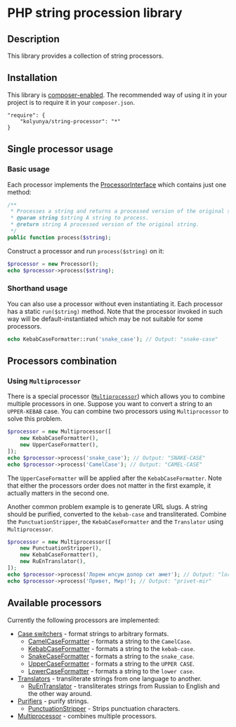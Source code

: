 # PHP string procession library

## Description
This library provides a collection of string processors.

## Installation

This library is [composer-enabled](https://packagist.org/packages/kolyunya/string-processor). The recommended way of using it in your project is to require it in your `composer.json`.
~~~
"require": {
    "kolyunya/string-processor": "*"
}
~~~

## Single processor usage

### Basic usage
Each processor implements the [ProcessorInterface](https://github.com/Kolyunya/string-processor/blob/master/sources/ProcessorInterface.php) which contains just one method:
~~~php
/**
 * Processes a string and returns a processed version of the original string.
 * @param string $string A string to process.
 * @return string A processed version of the original string.
 */
public function process($string);
~~~

Construct a processor and run `process($string)` on it:
~~~php
$processor = new Processor();
echo $processor->process($string);
~~~

### Shorthand usage
You can also use a processor without even instantiating it. Each processor has a static `run($string)` method. Note that the processor invoked in such way will be default-instantiated which may be not suitable for some processors.
~~~php
echo KebabCaseFormatter::run('snake_case'); // Output: "snake-case"
~~~

## Processors combination

### Using `Multiprocessor`
There is a special processor ([`Multiprocessor`](https://github.com/Kolyunya/string-processor/blob/master/sources/Multiprocessor.php)) which allows you to combine multiple processors in one. Suppose you want to convert a string to an `UPPER-KEBAB` case. You can combine two processors using `Multiprocessor` to solve this problem.
~~~php
$processor = new Multiprocessor([
    new KebabCaseFormatter(),
    new UpperCaseFormatter(),
]);
echo $processor->process('snake_case'); // Output: "SNAKE-CASE"
echo $processor->process('CamelCase'); // Output: "CAMEL-CASE"
~~~
The `UpperCaseFormatter` will be applied after the `KebabCaseFormatter`. Note that either the processors order does not matter in the first example, it actually matters in the second one.

Another common problem example is to generate URL slugs. A string should be purified, converted to the `kebab-case` and transliterated. Combine the `PunctuationStripper`, the `KebabCaseFormatter` and the `Translator` using `Multiprocessor`.
~~~php
$processor = new Multiprocessor([
    new PunctuationStripper(),
    new KebabCaseFormatter(),
    new RuEnTranslator(),
]);
echo $processor->process('Лорем ипсум долор сит амет'); // Output: "lorem-ipsum-dolor-sit-amet"
echo $processor->process('Привет, Мир!'); // Output: "privet-mir"
~~~

## Available processors
Currently the following processors are implemented:
* [Case switchers](https://github.com/Kolyunya/string-processor/blob/master/sources/Format/CaseSwitcher.php) - format strings to arbitrary formats.
    * [CamelCaseFormatter](https://github.com/Kolyunya/string-processor/blob/master/sources/Format/CamelCaseFormatter.php) - formats a string to the `CamelCase`.
    * [KebabCaseFormatter](https://github.com/Kolyunya/string-processor/blob/master/sources/Format/KebabCaseFormatter.php) - formats a string to the `kebab-case`.
    * [SnakeCaseFormatter](https://github.com/Kolyunya/string-processor/blob/master/sources/Format/SnakeCaseFormatter.php) - formats a string to the `snake_case`.
    * [UpperCaseFormatter](https://github.com/Kolyunya/string-processor/blob/master/sources/Format/UpperCaseFormatter.php) - formats a string to the `UPPER CASE`.
    * [LowerCaseFormatter](https://github.com/Kolyunya/string-processor/blob/master/sources/Format/LowerCaseFormatter.php) - formats a string to the `lower case`.
* [Translators](https://github.com/Kolyunya/string-processor/blob/master/sources/Translit/Translator.php) - transliterate strings from one language to another.
    * [RuEnTranslator](https://github.com/Kolyunya/string-processor/blob/master/sources/Translit/RuEnTranslator.php) - transliterates strings from Russian to English and the other way around.
* [Purifiers](https://github.com/Kolyunya/string-processor/tree/master/sources/Purify) - purify strings.
    * [PunctuationStripper](https://github.com/Kolyunya/string-processor/blob/master/sources/Purify/PunctuationStripper.php) - Strips punctuation characters.
* [Multiprocessor](https://github.com/Kolyunya/string-processor/blob/master/sources/Multiprocessor.php) - combines multiple processors.
